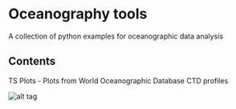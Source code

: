 # Oceanography tools

A collection of python examples for oceanographic data analysis

## Contents
TS Plots - Plots from World Oceanographic Database CTD profiles

![alt tag](https://github.com/larsonjl/oceans/blob/master/TS%20%20Plot%20Example/output_6_1.png)
